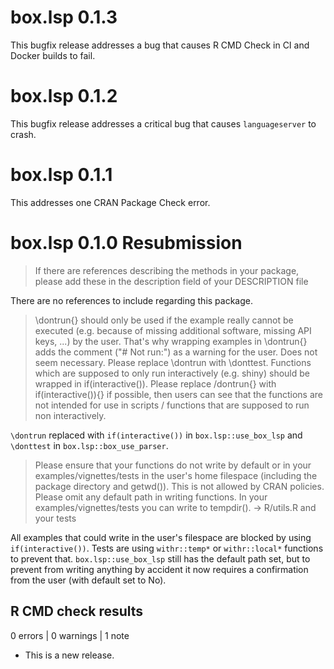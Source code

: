 # box.lsp 0.1.3

This bugfix release addresses a bug that causes R CMD Check in CI and Docker builds to fail.

# box.lsp 0.1.2

This bugfix release addresses a critical bug that causes `languageserver` to crash.

# box.lsp 0.1.1

This addresses one CRAN Package Check error.

# box.lsp 0.1.0 Resubmission

> If there are references describing the methods in your package, please add these in the description field of your DESCRIPTION file

There are no references to include regarding this package.

> \dontrun{} should only be used if the example really cannot be executed
(e.g. because of missing additional software, missing API keys, ...) by
the user. That's why wrapping examples in \dontrun{} adds the comment
("# Not run:") as a warning for the user. Does not seem necessary.
Please replace \dontrun with \donttest.
Functions which are supposed to only run interactively (e.g. shiny)
should be wrapped in if(interactive()). Please replace /dontrun{} with
if(interactive()){} if possible, then users can see that the functions
are not intended for use in scripts / functions that are supposed to run
non interactively.

`\dontrun` replaced with `if(interactive())` in `box.lsp::use_box_lsp` and `\donttest` in `box.lsp::box_use_parser`.

> Please ensure that your functions do not write by default or in your
examples/vignettes/tests in the user's home filespace (including the
package directory and getwd()). This is not allowed by CRAN policies.
Please omit any default path in writing functions. In your
examples/vignettes/tests you can write to tempdir().
-> R/utils.R and your tests

All examples that could write in the user's filespace are blocked by using `if(interactive())`. Tests are using `withr::temp*` or `withr::local*` functions to prevent that. `box.lsp::use_box_lsp` still has the default path set, but to prevent from writing anything by accident it now requires a confirmation from the user (with default set to No).

## R CMD check results

0 errors | 0 warnings | 1 note

* This is a new release.
